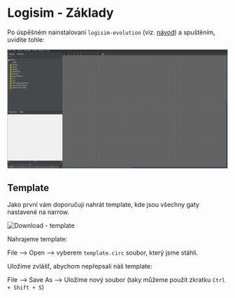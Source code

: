 # Logisim - Základy

Po úspěšném nainstalovaní `logisim-evolution` (viz. [návod](/kapitoly/logisim-instalace.md)) a spuštěním, uvidíte tohle:

<img src="/obrazky/logisim-zaklady-uvod.png">

## Template

Jako první vám doporučuji nahrát template, kde jsou všechny gaty nastavené na narrow.

![Download - template](/logisim/template.circ)

Nahrajeme template:

File --> Open --> vyberem `template.circ` soubor, který jsme stáhli.

Uložíme zvlášť, abychom nepřepsali náš template:

File --> Save As --> Uložíme nový soubor (taky můžeme použít zkratku `Ctrl + Shift + S`)

